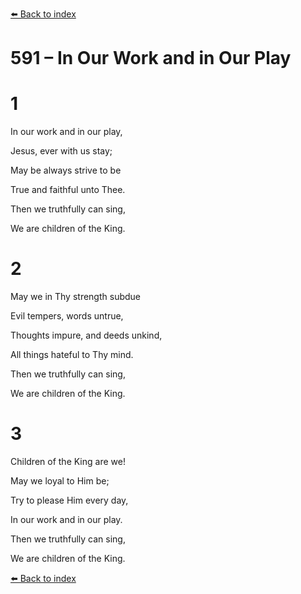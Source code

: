 [⬅️ Back to index](../README.md)

# 591 – In Our Work and in Our Play





# 1

In our work and in our play,

Jesus, ever with us stay;

May be always strive to be

True and faithful unto Thee.

Then we truthfully can sing,

We are children of the King.



# 2

May we in Thy strength subdue

Evil tempers, words untrue,

Thoughts impure, and deeds unkind,

All things hateful to Thy mind.

Then we truthfully can sing,

We are children of the King.



# 3

Children of the King are we!

May we loyal to Him be;

Try to please Him every day,

In our work and in our play.

Then we truthfully can sing,

We are children of the King.

[⬅️ Back to index](../README.md)
